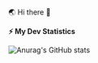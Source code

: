 :earth_asia: Hi there  :clap:
<!-- GitHub stats -->
<b>⚡ My Dev Statistics</b>

<!-- GitHub Stats -->

![Anurag's GitHub stats](https://github-readme-stats.vercel.app/api?username=ukiaula&show_icons=true&theme=github_dark&custom_title=My+Sta)


